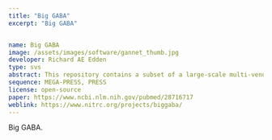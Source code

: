 ```yaml
---
title: "Big GABA"
excerpt: "Big GABA"


name: Big GABA
image: /assets/images/software/gannet_thumb.jpg
developer: Richard AE Edden
type: svs
abstract: This repository contains a subset of a large-scale multi-vendor, multi-site collection of single-voxel MRS and structural MRI datasets that were acquired internationally across 26 research sites on 3T MRI scanners from the three major vendors (GE, Philips, Siemens). Each site acquired up to 12 datasets.
sequence: MEGA-PRESS, PRESS
license: open-source
paper: https://www.ncbi.nlm.nih.gov/pubmed/28716717
weblink: https://www.nitrc.org/projects/biggaba/
---
```


Big GABA.
